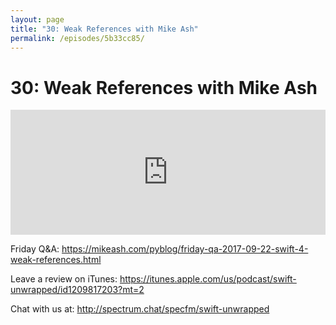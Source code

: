 ```yaml
---
layout: page
title: "30: Weak References with Mike Ash"
permalink: /episodes/5b33cc85/
---
```


# 30: Weak References with Mike Ash

<iframe frameBorder="0" height="200px" scrolling="no" seamless src="https://player.simplecast.com/ce4dca05-3f4f-4c2d-8e41-8e5ded7eee7c" width="100%"></iframe>

Friday Q&A:
https://mikeash.com/pyblog/friday-qa-2017-09-22-swift-4-weak-references.html

Leave a review on iTunes: 
https://itunes.apple.com/us/podcast/swift-unwrapped/id1209817203?mt=2

Chat with us at: 
http://spectrum.chat/specfm/swift-unwrapped
